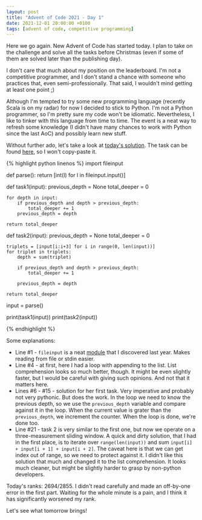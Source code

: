 ```yaml
---
layout: post
title: "Advent of Code 2021 - Day 1"
date: 2021-12-01 20:00:00 +0100
tags: [advent of code, competitive programming]
---
```


Here we go again. New Advent of Code has started today. I plan to take on the challenge and solve all the tasks before Christmas (even if some of them are solved later than the publishing day).

I don't care that much about my position on the leaderboard. I'm not a competitive programmer, and I don't stand a chance with someone who practices that, even semi-professionally. That said, I wouldn't mind getting at least one point ;)

Although I'm tempted to try some new programming language (recently Scala is on my radar) for now I decided to stick to Python. I'm not a Python programmer, so I'm pretty sure my code won't be idiomatic. Nevertheless, I like to tinker with this language from time to time. The event is a neat way to refresh some knowledge (I didn't have many chances to work with Python since the last AoC) and possibly learn new stuff.

Without further ado, let's take a look at [today's solution](https://github.com/a-mroz/adventofcode2021/blob/master/day1.py). The task can be found [here](https://adventofcode.com/2021/day/1), so I won't copy-paste it.

{% highlight python linenos %}
import fileinput

def parse():
return [int(l) for l in fileinput.input()]

def task1(input):
    previous_depth = None
    total_deeper = 0

    for depth in input:
        if previous_depth and depth > previous_depth:
            total_deeper += 1
        previous_depth = depth

    return total_deeper

def task2(input):
    previous_depth = None
    total_deeper = 0

    triplets = [input[i:i+3] for i in range(0, len(input))]
    for triplet in triplets:
        depth = sum(triplet)

        if previous_depth and depth > previous_depth:
            total_deeper += 1

        previous_depth = depth

    return total_deeper

input = parse()

print(task1(input))
print(task2(input))

{% endhighlight %}

Some explanations:

- Line #1 - `fileinput` is a neat [module](https://docs.python.org/3/library/fileinput.html) that I discovered last year. Makes reading from file or stdin easier.
- Line #4 - at first, here I had a loop with appending to the list. List comprehension looks so much better, though. It might be even slightly faster, but I would be careful with giving such opinions. And not that it matters here.
- Lines #6 - #15 - solution for her first task. Very imperative and probably not very pythonic. But does the work. In the loop we need to know the previous depth, so we use the `previous_depth` variable and compare against it in the loop. When the current value is grater than the `previous_depth`, we increment the counter. When the loop is done, we're done too.
- Line #21 - task 2 is very similar to the first one, but now we operate on a three-measurement sliding window. A quick and dirty solution, that I had in the first place, is to iterate over `range(len(input))` and sum `input[i] + input[i + 1] + input[i + 2]`. The caveat here is that we can get index out of range, so we need to protect against it. I didn't like this solution that much and changed it to the list comprehension. It looks much cleaner, but might be slightly harder to grasp by non-python developers.

Today's ranks: 2694/2855. I didn't read carefully and made an off-by-one error in the first part. Waiting for the whole minute is a pain, and I think it has significantly worsened my rank.

Let's see what tomorrow brings!
